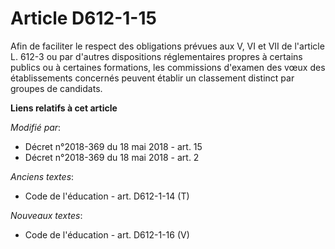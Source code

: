 # Article D612-1-15

Afin de faciliter le respect des obligations prévues aux V, VI et VII de l'article L. 612-3 ou par d'autres dispositions
réglementaires propres à certains publics ou à certaines formations, les commissions d'examen des vœux des établissements
concernés peuvent établir un classement distinct par groupes de candidats.

**Liens relatifs à cet article**

_Modifié par_:

  - Décret n°2018-369 du 18 mai 2018 - art. 15
  - Décret n°2018-369 du 18 mai 2018 - art. 2

_Anciens textes_:

  - Code de l'éducation - art. D612-1-14 (T)

_Nouveaux textes_:

  - Code de l'éducation - art. D612-1-16 (V)
